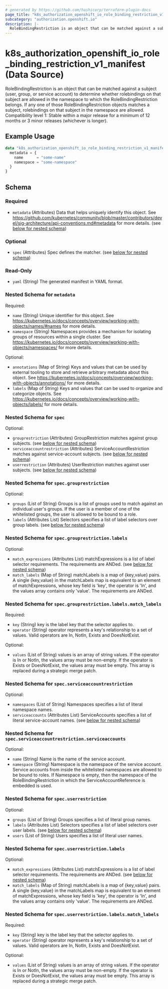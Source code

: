 ```yaml
---
# generated by https://github.com/hashicorp/terraform-plugin-docs
page_title: "k8s_authorization_openshift_io_role_binding_restriction_v1_manifest Data Source - terraform-provider-k8s"
subcategory: "authorization.openshift.io"
description: |-
  RoleBindingRestriction is an object that can be matched against a subject (user, group, or service account) to determine whether rolebindings on that subject are allowed in the namespace to which the RoleBindingRestriction belongs.  If any one of those RoleBindingRestriction objects matches a subject, rolebindings on that subject in the namespace are allowed.  Compatibility level 1: Stable within a major release for a minimum of 12 months or 3 minor releases (whichever is longer).
---
```


# k8s_authorization_openshift_io_role_binding_restriction_v1_manifest (Data Source)

RoleBindingRestriction is an object that can be matched against a subject (user, group, or service account) to determine whether rolebindings on that subject are allowed in the namespace to which the RoleBindingRestriction belongs.  If any one of those RoleBindingRestriction objects matches a subject, rolebindings on that subject in the namespace are allowed.  Compatibility level 1: Stable within a major release for a minimum of 12 months or 3 minor releases (whichever is longer).

## Example Usage

```terraform
data "k8s_authorization_openshift_io_role_binding_restriction_v1_manifest" "example" {
  metadata = {
    name      = "some-name"
    namespace = "some-namespace"
  }
}
```

<!-- schema generated by tfplugindocs -->
## Schema

### Required

- `metadata` (Attributes) Data that helps uniquely identify this object. See https://github.com/kubernetes/community/blob/master/contributors/devel/sig-architecture/api-conventions.md#metadata for more details. (see [below for nested schema](#nestedatt--metadata))

### Optional

- `spec` (Attributes) Spec defines the matcher. (see [below for nested schema](#nestedatt--spec))

### Read-Only

- `yaml` (String) The generated manifest in YAML format.

<a id="nestedatt--metadata"></a>
### Nested Schema for `metadata`

Required:

- `name` (String) Unique identifier for this object. See https://kubernetes.io/docs/concepts/overview/working-with-objects/names/#names for more details.
- `namespace` (String) Namespaces provides a mechanism for isolating groups of resources within a single cluster. See https://kubernetes.io/docs/concepts/overview/working-with-objects/namespaces/ for more details.

Optional:

- `annotations` (Map of String) Keys and values that can be used by external tooling to store and retrieve arbitrary metadata about this object. See https://kubernetes.io/docs/concepts/overview/working-with-objects/annotations/ for more details.
- `labels` (Map of String) Keys and values that can be used to organize and categorize objects. See https://kubernetes.io/docs/concepts/overview/working-with-objects/labels/ for more details.


<a id="nestedatt--spec"></a>
### Nested Schema for `spec`

Optional:

- `grouprestriction` (Attributes) GroupRestriction matches against group subjects. (see [below for nested schema](#nestedatt--spec--grouprestriction))
- `serviceaccountrestriction` (Attributes) ServiceAccountRestriction matches against service-account subjects. (see [below for nested schema](#nestedatt--spec--serviceaccountrestriction))
- `userrestriction` (Attributes) UserRestriction matches against user subjects. (see [below for nested schema](#nestedatt--spec--userrestriction))

<a id="nestedatt--spec--grouprestriction"></a>
### Nested Schema for `spec.grouprestriction`

Optional:

- `groups` (List of String) Groups is a list of groups used to match against an individual user's groups. If the user is a member of one of the whitelisted groups, the user is allowed to be bound to a role.
- `labels` (Attributes List) Selectors specifies a list of label selectors over group labels. (see [below for nested schema](#nestedatt--spec--grouprestriction--labels))

<a id="nestedatt--spec--grouprestriction--labels"></a>
### Nested Schema for `spec.grouprestriction.labels`

Optional:

- `match_expressions` (Attributes List) matchExpressions is a list of label selector requirements. The requirements are ANDed. (see [below for nested schema](#nestedatt--spec--grouprestriction--labels--match_expressions))
- `match_labels` (Map of String) matchLabels is a map of {key,value} pairs. A single {key,value} in the matchLabels map is equivalent to an element of matchExpressions, whose key field is 'key', the operator is 'In', and the values array contains only 'value'. The requirements are ANDed.

<a id="nestedatt--spec--grouprestriction--labels--match_expressions"></a>
### Nested Schema for `spec.grouprestriction.labels.match_labels`

Required:

- `key` (String) key is the label key that the selector applies to.
- `operator` (String) operator represents a key's relationship to a set of values. Valid operators are In, NotIn, Exists and DoesNotExist.

Optional:

- `values` (List of String) values is an array of string values. If the operator is In or NotIn, the values array must be non-empty. If the operator is Exists or DoesNotExist, the values array must be empty. This array is replaced during a strategic merge patch.




<a id="nestedatt--spec--serviceaccountrestriction"></a>
### Nested Schema for `spec.serviceaccountrestriction`

Optional:

- `namespaces` (List of String) Namespaces specifies a list of literal namespace names.
- `serviceaccounts` (Attributes List) ServiceAccounts specifies a list of literal service-account names. (see [below for nested schema](#nestedatt--spec--serviceaccountrestriction--serviceaccounts))

<a id="nestedatt--spec--serviceaccountrestriction--serviceaccounts"></a>
### Nested Schema for `spec.serviceaccountrestriction.serviceaccounts`

Optional:

- `name` (String) Name is the name of the service account.
- `namespace` (String) Namespace is the namespace of the service account.  Service accounts from inside the whitelisted namespaces are allowed to be bound to roles.  If Namespace is empty, then the namespace of the RoleBindingRestriction in which the ServiceAccountReference is embedded is used.



<a id="nestedatt--spec--userrestriction"></a>
### Nested Schema for `spec.userrestriction`

Optional:

- `groups` (List of String) Groups specifies a list of literal group names.
- `labels` (Attributes List) Selectors specifies a list of label selectors over user labels. (see [below for nested schema](#nestedatt--spec--userrestriction--labels))
- `users` (List of String) Users specifies a list of literal user names.

<a id="nestedatt--spec--userrestriction--labels"></a>
### Nested Schema for `spec.userrestriction.labels`

Optional:

- `match_expressions` (Attributes List) matchExpressions is a list of label selector requirements. The requirements are ANDed. (see [below for nested schema](#nestedatt--spec--userrestriction--labels--match_expressions))
- `match_labels` (Map of String) matchLabels is a map of {key,value} pairs. A single {key,value} in the matchLabels map is equivalent to an element of matchExpressions, whose key field is 'key', the operator is 'In', and the values array contains only 'value'. The requirements are ANDed.

<a id="nestedatt--spec--userrestriction--labels--match_expressions"></a>
### Nested Schema for `spec.userrestriction.labels.match_labels`

Required:

- `key` (String) key is the label key that the selector applies to.
- `operator` (String) operator represents a key's relationship to a set of values. Valid operators are In, NotIn, Exists and DoesNotExist.

Optional:

- `values` (List of String) values is an array of string values. If the operator is In or NotIn, the values array must be non-empty. If the operator is Exists or DoesNotExist, the values array must be empty. This array is replaced during a strategic merge patch.
